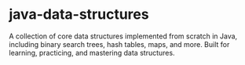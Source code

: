 # java-data-structures
A collection of core data structures implemented from scratch in Java, including binary search trees, hash tables, maps, and more. Built for learning, practicing, and mastering data structures.
